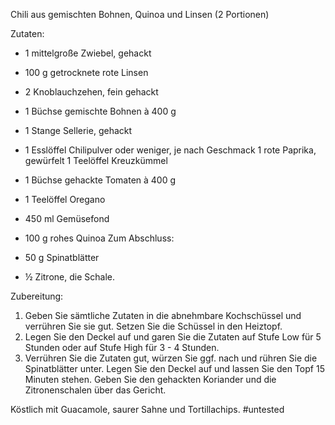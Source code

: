 Chili aus gemischten Bohnen, Quinoa und Linsen (2 Portionen)

Zutaten:
- 1 mittelgroße Zwiebel, gehackt
- 100 g getrocknete rote Linsen
- 2 Knoblauchzehen, fein gehackt
- 1 Büchse gemischte Bohnen à 400 g
- 1 Stange Sellerie, gehackt
- 1 Esslöffel Chilipulver oder weniger, je nach Geschmack
1 rote Paprika, gewürfelt
1 Teelöffel Kreuzkümmel
- 1 Büchse gehackte Tomaten à 400 g
- 1 Teelöffel Oregano
- 450 ml Gemüsefond
- 100 g rohes Quinoa
Zum Abschluss:

- 50 g Spinatblätter
- ½ Zitrone, die Schale.

Zubereitung:
1. Geben Sie sämtliche Zutaten in die abnehmbare Kochschüssel und verrühren Sie sie gut. Setzen Sie die Schüssel in den Heiztopf.
2. Legen Sie den Deckel auf und garen Sie die Zutaten auf Stufe Low für 5 Stunden oder auf Stufe High für 3 - 4 Stunden.
3. Verrühren Sie die Zutaten gut, würzen Sie ggf. nach und rühren Sie die Spinatblätter unter. Legen Sie den Deckel auf und lassen Sie den Topf 15 Minuten stehen. Geben Sie den gehackten Koriander und die Zitronenschalen über das Gericht.

Köstlich mit Guacamole, saurer Sahne und Tortillachips.
#untested